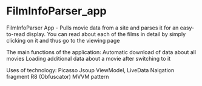 # FilmInfoParser_app

FilmInfoParser App - Pulls movie data from a site and parses it for an easy-to-read display.
You can read about each of the films in detail by simply clicking on it and thus go to the viewing page

The main functions of the application:
Automatic download of data about all movies
Loading additional data about a movie after switching to it

Uses of technology:
Picasso 
Jsoup
ViewModel, LiveData
Naigation fragment
R8 (Obfuscator)
MVVM pattern
